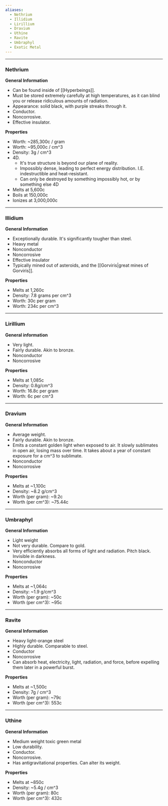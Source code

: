 ```yaml
---
aliases:
  - Nethrium
  - Illidium
  - Lirillium
  - Dravium
  - Uthine
  - Ravite
  - Umbraphyl
  - Exotic Metal
---
```

---
### Nethrium
**General Information**
- Can be found inside of [[Hyperbeings]]. 
- Must be stored extremely carefully at high temperatures, as it can blind you or release ridiculous amounts of radiation.
- Appearance: solid black, with purple streaks through it. 
- Conductor.
- Noncorrosive. 
- Effective insulator. 

**Properties**
- Worth: ~285,300c / gram
- Worth: ~95,000c / cm^3
- Density: 3g / cm^3
- 4D.
	- It's true structure is beyond our plane of reality. 
	- Impossibly dense, leading to perfect energy distribution. I.E. indestructible and heat-resistant. 
	- Can only be destroyed by something impossibly hot, or by something else 4D
- Melts at 5,600c
- Boils at 150,000c
- Ionizes at 3,000,000c



---
### Illidium
**General Information**
- Exceptionally durable. It's significantly tougher than steel.
- Heavy metal
- Nonconductor
- Noncorrosive
- Effective insulator
- Typically mined out of asteroids, and the [[Gorviris|great mines of Gorviris]]. 

**Properties**
- Melts at 1,260c
- Density: 7.8 grams per cm^3
- Worth: 30c per gram
- Worth: 234c per cm^3



---
### Lirillium
**General information**
- Very light. 
- Fairly durable. Akin to bronze.
- Nonconductor
- Noncorrosive

**Properties**
- Melts at 1,085c
- Density: 0.8g/cm^3
- Worth: 16.8c per gram
- Worth: 6c per cm^3



---
### Dravium
**General Information**
- Average weight.
- Fairly durable. Akin to bronze.
- Emits a constant golden light when exposed to air. It slowly sublimates in open air, losing mass over time. It takes about a year of constant exposure for a cm^3 to sublimate.  
- Nonconductor
- Noncorrosive

**Properties**
- Melts at ~1,100c
- Density: ~8.2 g/cm^3
- Worth (per gram): ~9.2c
- Worth (per cm^3): ~75.44c



---
### Umbraphyl 
**General Information**
- Light weight
- Not very durable. Compare to gold.
- Very efficiently absorbs all forms of light and radiation. Pitch black. Invisible in darkness.
- Nonconductor
- Noncorrosive

**Properties**
- Melts at ~1,064c
- Density: ~1.9 g/cm^3
- Worth (per gram): ~50c
- Worth (per cm^3): ~95c



---
### Ravite
**General Information**
- Heavy light-orange steel
- Highly durable. Comparable to steel.
- Conductor
- Noncorrosive
- Can absorb heat, electricity, light, radiation, and force, before expelling them later in a powerful burst.

**Properties**
- Melts at ~1,500c
- Density: 7g / cm^3
- Worth (per gram): ~79c
- Worth (per cm^3): 553c



---
### Uthine
**General Information**
- Medium weight toxic green metal
- Low durability.
- Conductor.
- Noncorrosive.
- Has antigravitational properties. Can alter its weight.

**Properties**
- Melts at ~850c
- Density: ~5.4g / cm^3
- Worth (per gram): 80c
- Worth (per cm^3): 432c